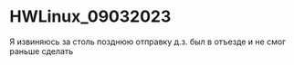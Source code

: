 # HWLinux_09032023
Я извиняюсь за столь позднюю отправку д.з. был в отъезде и не смог раньше сделать
